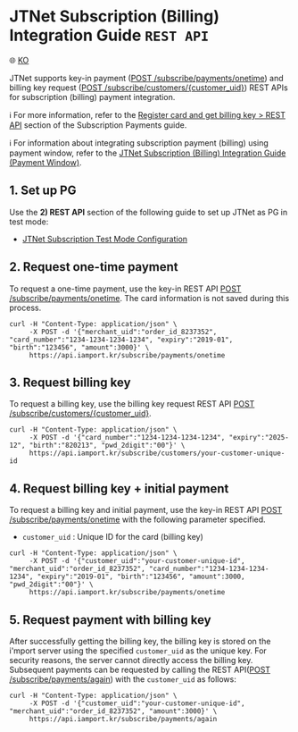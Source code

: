 # JTNet Subscription (Billing) Integration Guide `REST API`

:globe_with_meridians: [KO](/비인증결제/example/jtnet-api-billing-key.md)

JTNet supports key-in payment ([POST /subscribe/payments/onetime](https://api.iamport.kr/#!/subscribe/onetime)) and billing key request ([POST /subscribe/customers/{customer_uid}](https://api.iamport.kr/#!/subscribe.customer/customer_save)) REST APIs for subscription (billing) payment integration.<Br />

ℹ️ For more information, refer to the [Register card and get billing key > REST API](https://docs.iamport.kr/en-US/implementation/subscription#issue-billing-a) section of the Subscription Payments guide.

ℹ️ For information about integrating subscription payment (billing) using payment window, refer to the [JTNet Subscription (Billing) Integration Guide (Payment Window)](./jtnet-request-billing-key.md).

## 1. Set up PG

Use the **2) REST API** section of the following guide to set up JTNet as PG in test mode:
- <a href="https://guide.iamport.kr/84ffdcba-3a54-47a7-be49-c04593977e22" target="_blank">JTNet Subscription Test Mode Configuration</a>

## 2. Request one-time payment

To request a one-time payment, use the key-in REST API [POST /subscribe/payments/onetime](https://api.iamport.kr/#!/subscribe/onetime). The card information is not saved during this process.

```
curl -H "Content-Type: application/json" \   
     -X POST -d '{"merchant_uid":"order_id_8237352", "card_number":"1234-1234-1234-1234", "expiry":"2019-01", "birth":"123456", "amount":3000}' \
     https://api.iamport.kr/subscribe/payments/onetime
```

## 3. Request billing key

To request a billing key, use the billing key request REST API [POST /subscribe/customers/{customer_uid}](https://api.iamport.kr/#!/subscribe.customer/customer_save).

```
curl -H "Content-Type: application/json" \   
     -X POST -d '{"card_number":"1234-1234-1234-1234", "expiry":"2025-12", "birth":"820213", "pwd_2digit":"00"}' \
     https://api.iamport.kr/subscribe/customers/your-customer-unique-id
```     

## 4. Request billing key + initial payment  

To request a billing key and initial payment, use the key-in REST API [POST /subscribe/payments/onetime](https://api.iamport.kr/#!/subscribe/onetime) with the following parameter specified.

- `customer_uid` : Unique ID for the card (billing key)

```
curl -H "Content-Type: application/json" \   
     -X POST -d '{"customer_uid":"your-customer-unique-id", "merchant_uid":"order_id_8237352", "card_number":"1234-1234-1234-1234", "expiry":"2019-01", "birth":"123456", "amount":3000, "pwd_2digit":"00"}' \
     https://api.iamport.kr/subscribe/payments/onetime
```

## 5. Request payment with billing key

After successfully getting the billing key, the billing key is stored on the i'mport server using the specified `customer_uid` as the unique key. For security reasons, the server cannot directly access the billing key. Subsequent payments can be requested by calling the REST API([POST /subscribe/payments/again](https://api.iamport.kr/#!/subscribe/again)) with the `customer_uid` as follows:

```
curl -H "Content-Type: application/json" \   
     -X POST -d '{"customer_uid":"your-customer-unique-id", "merchant_uid":"order_id_8237352", "amount":3000}' \
     https://api.iamport.kr/subscribe/payments/again
```